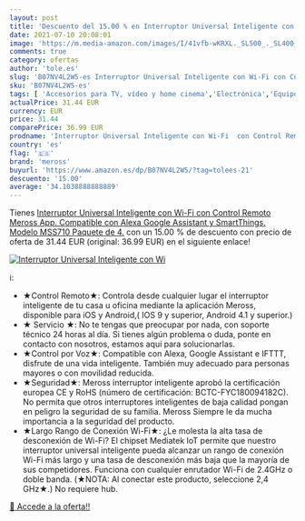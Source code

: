 ```yaml
---
layout: post
title: 'Descuento del 15.00 % en Interruptor Universal Inteligente con Wi'
date: 2021-07-10 20:08:01
image: 'https://m.media-amazon.com/images/I/41vfb-wKRXL._SL500_._SL400_.jpg'
comments: true
category: ofertas
author: 'tole.es'
slug: 'B07NV4L2W5-es Interruptor Universal Inteligente con Wi-Fi con Control...'
sku: 'B07NV4L2W5-es'
tags: [ 'Accesorios para TV, vídeo y home cinema','Electrónica','Equipos por satélite','Switch para equipos por satélite','TV, vídeo y home cinema','alexa','meross', ]
actualPrice: 31.44 EUR
currency: EUR
price: 31.44
comparePrice: 36.99 EUR
prodname: 'Interruptor Universal Inteligente con Wi-Fi  con Control Remoto Meross App. Compatible con Alexa  Google Assistant y SmartThings. Modelo MSS710  Paquete de 4.'
country: 'es'
flag: '🇪🇸'
brand: 'meross'
buyurl: 'https://www.amazon.es/dp/B07NV4L2W5/?tag=tolees-21'
descuento: '15.00'
average: '34.1038888888889'
---
```


Tienes [Interruptor Universal Inteligente con Wi-Fi  con Control Remoto Meross App. Compatible con Alexa  Google Assistant y SmartThings. Modelo MSS710  Paquete de 4.](https://www.amazon.es/dp/B07NV4L2W5/?tag=tolees-21) con un 15.00 % de descuento con precio de oferta de 31.44 EUR (original: 36.99 EUR) en el siguiente enlace!

[![Interruptor Universal Inteligente con Wi](https://m.media-amazon.com/images/I/41vfb-wKRXL._SL500_._SL400_.jpg)](https://www.amazon.es/dp/B07NV4L2W5/?tag=tolees-21)

ℹ️:

- ★Control Remoto★: Controla desde cualquier lugar el interruptor inteligente de tu casa u oficina mediante la aplicación Meross, disponible para iOS y Android,( IOS 9 y superior, Android 4.1 y superior.)
- ★ Servicio ★: No te tengas que preocupar por nada, con soporte técnico 24 horas al día. Si tienes algún problema o duda, ponte en contacto con nosotros, estamos aquí para solucionarlas.
- ★Control por Voz★: Compatible con Alexa, Google Assistant e IFTTT, disfrute de una vida inteligente. También muy adecuado para personas mayores o con movilidad reducida.
- ★Seguridad★: Meross interruptor inteligente aprobó la certificación europea CE y RoHS (número de certificación: BCTC-FYC180094182C). No permita que otros interruptores inteligentes de baja calidad pongan en peligro la seguridad de su familia. Meross Siempre le da mucha importancia a la seguridad del producto.
- ★Largo Rango de Conexión Wi-Fi★: ¿Le molesta la alta tasa de desconexión de Wi-Fi? El chipset Mediatek IoT permite que nuestro interruptor universal inteligente pueda alcanzar un rango de conexión Wi-Fi más largo y una tasa de desconexión más baja que la mayoría de sus competidores. Funciona con cualquier enrutador Wi-Fi de 2.4GHz o doble banda. (★NOTA: Al conectar este producto, seleccione 2,4 GHz★.) No requiere hub.

[🛒 Accede a la oferta!!](https://www.amazon.es/dp/B07NV4L2W5/?tag=tolees-21)
